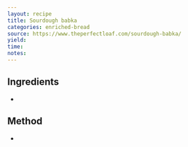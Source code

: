 ```yaml
---
layout: recipe
title: Sourdough babka
categories: enriched-bread
source: https://www.theperfectloaf.com/sourdough-babka/
yield: 
time: 
notes: 
---
```


## Ingredients
- 

## Method
- 
